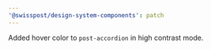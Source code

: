```yaml
---
'@swisspost/design-system-components': patch
---
```


Added hover color to `post-accordion` in high contrast mode.
